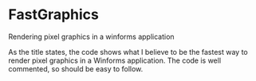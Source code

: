 # FastGraphics
Rendering pixel graphics in a winforms application

As the title states, the code shows what I believe to be the fastest way to render pixel graphics in a Winforms application.
The code is well commented, so should be easy to follow.
